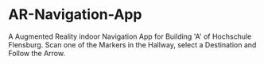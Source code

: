 # AR-Navigation-App
A Augmented Reality indoor Navigation App for Building 'A' of Hochschule Flensburg. Scan one of the Markers in the Hallway, select a Destination and Follow the Arrow.
